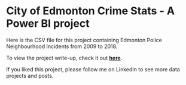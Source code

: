 # City of Edmonton Crime Stats - A Power BI project

Here is the CSV file for this project containing Edmonton Police Neighbourhood Incidents from 2009 to 2018.

To view the project write-up, check it out **[here](https://www.linkedin.com/pulse/hospital-patient-waitlist-analysis-power-bi-sarah-rajani-ctp-4i0wc)**.

If you liked this project, please follow me on LinkedIn to see more data projects and posts.

